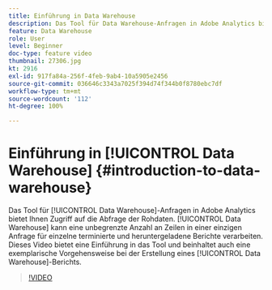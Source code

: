 ```yaml
---
title: Einführung in Data Warehouse
description: Das Tool für Data Warehouse-Anfragen in Adobe Analytics bietet Ihnen Zugriff auf die Abfrage der Rohdaten. Data Warehouse kann eine unbegrenzte Anzahl an Zeilen in einer einzigen Anfrage für einzelne terminierte und heruntergeladene Berichte verarbeiten. Dieses Video ist eine Einführung in das Tool und beinhaltet auch eine exemplarische Vorgehensweise bei der Erstellung eines Data Warehouse-Berichts.
feature: Data Warehouse
role: User
level: Beginner
doc-type: feature video
thumbnail: 27306.jpg
kt: 2916
exl-id: 917fa84a-256f-4feb-9ab4-10a5905e2456
source-git-commit: 036646c3343a7025f394d74f344b0f8780ebc7df
workflow-type: tm+mt
source-wordcount: '112'
ht-degree: 100%

---
```


# Einführung in [!UICONTROL Data Warehouse] {#introduction-to-data-warehouse}

Das Tool für [!UICONTROL Data Warehouse]-Anfragen in Adobe Analytics bietet Ihnen Zugriff auf die Abfrage der Rohdaten. [!UICONTROL Data Warehouse] kann eine unbegrenzte Anzahl an Zeilen in einer einzigen Anfrage für einzelne terminierte und heruntergeladene Berichte verarbeiten. Dieses Video bietet eine Einführung in das Tool und beinhaltet auch eine exemplarische Vorgehensweise bei der Erstellung eines [!UICONTROL Data Warehouse]-Berichts.

>[!VIDEO](https://video.tv.adobe.com/v/27306/?quality=12)
